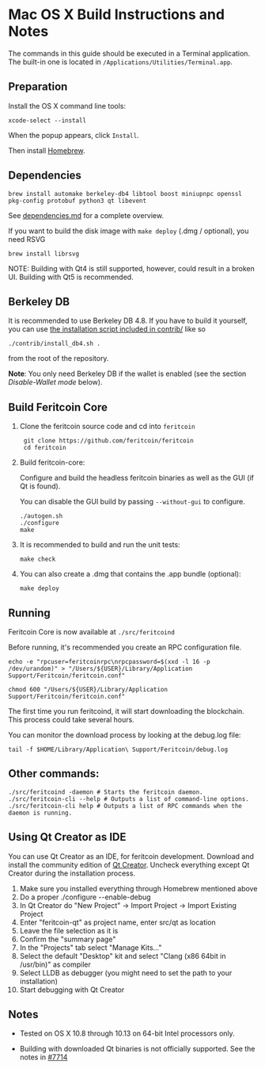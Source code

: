 Mac OS X Build Instructions and Notes
====================================
The commands in this guide should be executed in a Terminal application.
The built-in one is located in `/Applications/Utilities/Terminal.app`.

Preparation
-----------
Install the OS X command line tools:

`xcode-select --install`

When the popup appears, click `Install`.

Then install [Homebrew](https://brew.sh).

Dependencies
----------------------

    brew install automake berkeley-db4 libtool boost miniupnpc openssl pkg-config protobuf python3 qt libevent

See [dependencies.md](dependencies.md) for a complete overview.

If you want to build the disk image with `make deploy` (.dmg / optional), you need RSVG

    brew install librsvg

NOTE: Building with Qt4 is still supported, however, could result in a broken UI. Building with Qt5 is recommended.

Berkeley DB
-----------
It is recommended to use Berkeley DB 4.8. If you have to build it yourself,
you can use [the installation script included in contrib/](/contrib/install_db4.sh)
like so

```shell
./contrib/install_db4.sh .
```

from the root of the repository.

**Note**: You only need Berkeley DB if the wallet is enabled (see the section *Disable-Wallet mode* below).

Build Feritcoin Core
------------------------

1. Clone the feritcoin source code and cd into `feritcoin`

        git clone https://github.com/feritcoin/feritcoin
        cd feritcoin

2.  Build feritcoin-core:

    Configure and build the headless feritcoin binaries as well as the GUI (if Qt is found).

    You can disable the GUI build by passing `--without-gui` to configure.

        ./autogen.sh
        ./configure
        make

3.  It is recommended to build and run the unit tests:

        make check

4.  You can also create a .dmg that contains the .app bundle (optional):

        make deploy

Running
-------

Feritcoin Core is now available at `./src/feritcoind`

Before running, it's recommended you create an RPC configuration file.

    echo -e "rpcuser=feritcoinrpc\nrpcpassword=$(xxd -l 16 -p /dev/urandom)" > "/Users/${USER}/Library/Application Support/Feritcoin/feritcoin.conf"

    chmod 600 "/Users/${USER}/Library/Application Support/Feritcoin/feritcoin.conf"

The first time you run feritcoind, it will start downloading the blockchain. This process could take several hours.

You can monitor the download process by looking at the debug.log file:

    tail -f $HOME/Library/Application\ Support/Feritcoin/debug.log

Other commands:
-------

    ./src/feritcoind -daemon # Starts the feritcoin daemon.
    ./src/feritcoin-cli --help # Outputs a list of command-line options.
    ./src/feritcoin-cli help # Outputs a list of RPC commands when the daemon is running.

Using Qt Creator as IDE
------------------------
You can use Qt Creator as an IDE, for feritcoin development.
Download and install the community edition of [Qt Creator](https://www.qt.io/download/).
Uncheck everything except Qt Creator during the installation process.

1. Make sure you installed everything through Homebrew mentioned above
2. Do a proper ./configure --enable-debug
3. In Qt Creator do "New Project" -> Import Project -> Import Existing Project
4. Enter "feritcoin-qt" as project name, enter src/qt as location
5. Leave the file selection as it is
6. Confirm the "summary page"
7. In the "Projects" tab select "Manage Kits..."
8. Select the default "Desktop" kit and select "Clang (x86 64bit in /usr/bin)" as compiler
9. Select LLDB as debugger (you might need to set the path to your installation)
10. Start debugging with Qt Creator

Notes
-----

* Tested on OS X 10.8 through 10.13 on 64-bit Intel processors only.

* Building with downloaded Qt binaries is not officially supported. See the notes in [#7714](https://github.com/feritcoin/feritcoin/issues/7714)
